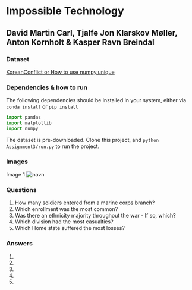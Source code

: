 # Impossible Technology

## David Martin Carl, Tjalfe Jon Klarskov Møller, Anton Kornholt & Kasper Ravn Breindal

### Dataset

[KoreanConflict or How to use numpy.unique](https://github.com/PatrickFenger/pythonAssignments)

### Dependencies & how to run

The following dependencies should be installed in your system, either via `conda install` or `pip install`

```python
import pandas
import matplotlib
import numpy
```

The dataset is pre-downloaded.
Clone this project, and `python Assignment3/run.py` to run the project.

### Images

Image 1
![navn](pics/link)


### Questions

1. How many soldiers entered from a marine corps branch?
2. Which enrollment was the most common?
3. Was there an ethnicity majority throughout the war - If so, which?
4. Which division had the most casualties?
5. Which Home state suffered the most losses?

### Answers

1.
2.
3.
4.
5.
